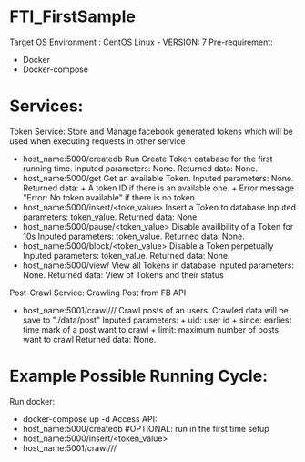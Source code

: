 # FTI_FirstSample
Target OS Environment : CentOS Linux - VERSION: 7
Pre-requirement: 
   - Docker
   - Docker-compose
   
# Services:   
  Token Service: Store and Manage facebook generated tokens which will be used when executing requests in other service
   - host_name:5000/createdb 
        Run Create Token database for the first running time.
        Inputed parameters: None.
        Returned data: None.
   - host_name:5000/get
        Get an available Token.
        Inputed parameters: None.
        Returned data: 
            + A token ID if there is an available one.
            + Error message "Error: No token available" if there is no token.
   - host_name:5000/insert/<toke_value>
        Insert a Token to database
        Inputed parameters: token_value.
        Returned data: None.
   - host_name:5000/pause/<token_value>
        Disable availibility of a Token for 10s
        Inputed parameters: token_value.
        Returned data: None.
   - host_name:5000/block/<token_value>
        Disable a Token perpetually
        Inputed parameters: token_value.
        Returned data: None.
   - host_name:5000/view/
        View all Tokens in database
        Inputed parameters: None.
        Returned data: View of Tokens and their status
   
  Post-Crawl Service: Crawling Post from FB API
   - host_name:5001/crawl/<uid>/<since>/<limit>
        Crawl posts of an users. Crawled data will be save to "./data/post"
        Inputed parameters:
            + uid: user id
            + since: earliest time mark of a post want to crawl
            + limit: maximum number of posts want to crawl
        Returned data: None.
        

# Example Possible Running Cycle:
Run docker:
   - docker-compose up -d
Access API:
   - host_name:5000/createdb  #OPTIONAL: run in the first time setup
   - host_name:5000/insert/<token_value>
   - host_name:5001/crawl/<uid>/<since>/<limit>
